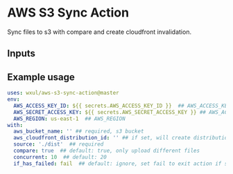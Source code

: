 # AWS S3 Sync Action

Sync files to s3 with compare and create cloudfront invalidation.

## Inputs

## Example usage

``` yml
uses: wxul/aws-s3-sync-action@master
env:
  AWS_ACCESS_KEY_ID: ${{ secrets.AWS_ACCESS_KEY_ID }}  ## AWS_ACCESS_KEY_ID
  AWS_SECRET_ACCESS_KEY: ${{ secrets.AWS_SECRET_ACCESS_KEY }} ## AWS_ACCESS_KEY_ID
  AWS_REGION: us-east-1  ## AWS_REGION
with:
  aws_bucket_name: '' ## required, s3 bucket
  aws_cloudfront_distribution_id: '' ## if set, will create distribution, need permission.
  source: './dist'  ## required
  compare: true  ## default: true, only upload different files
  concurrent: 10  ## default: 20
  if_has_failed: fail  ## default: ignore, set fail to exit action if some files upload fail
```
